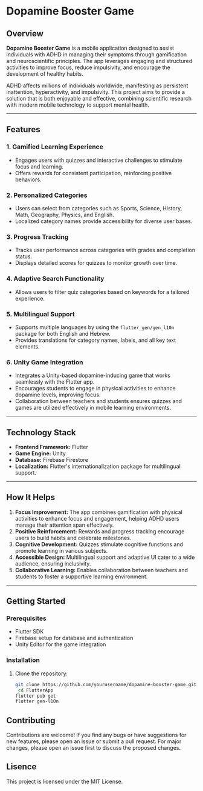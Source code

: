 # Dopamine Booster Game

## Overview

**Dopamine Booster Game** is a mobile application designed to assist individuals with ADHD in managing their symptoms through gamification and neuroscientific principles. The app leverages engaging and structured activities to improve focus, reduce impulsivity, and encourage the development of healthy habits.

ADHD affects millions of individuals worldwide, manifesting as persistent inattention, hyperactivity, and impulsivity. This project aims to provide a solution that is both enjoyable and effective, combining scientific research with modern mobile technology to support mental health.

---

## Features

### 1. **Gamified Learning Experience**
- Engages users with quizzes and interactive challenges to stimulate focus and learning.
- Offers rewards for consistent participation, reinforcing positive behaviors.

### 2. **Personalized Categories**
- Users can select from categories such as Sports, Science, History, Math, Geography, Physics, and English.
- Localized category names provide accessibility for diverse user bases.

### 3. **Progress Tracking**
- Tracks user performance across categories with grades and completion status.
- Displays detailed scores for quizzes to monitor growth over time.

### 4. **Adaptive Search Functionality**
- Allows users to filter quiz categories based on keywords for a tailored experience.

### 5. **Multilingual Support**
- Supports multiple languages by using the `flutter_gen/gen_l10n` package for both English and Hebrew.
- Provides translations for category names, labels, and all key text elements.

### 6. **Unity Game Integration**
- Integrates a Unity-based dopamine-inducing game that works seamlessly with the Flutter app.
- Encourages students to engage in physical activities to enhance dopamine levels, improving focus.
- Collaboration between teachers and students ensures quizzes and games are utilized effectively in mobile learning environments.

---

## Technology Stack

- **Frontend Framework:** Flutter
- **Game Engine:** Unity
- **Database:** Firebase Firestore
- **Localization:** Flutter's internationalization package for multilingual support.

---

## How It Helps

1. **Focus Improvement:** The app combines gamification with physical activities to enhance focus and engagement, helping ADHD users manage their attention span effectively.
2. **Positive Reinforcement:** Rewards and progress tracking encourage users to build habits and celebrate milestones.
3. **Cognitive Development:** Quizzes stimulate cognitive functions and promote learning in various subjects.
4. **Accessible Design:** Multilingual support and adaptive UI cater to a wide audience, ensuring inclusivity.
5. **Collaborative Learning:** Enables collaboration between teachers and students to foster a supportive learning environment.

---

## Getting Started

### Prerequisites
- Flutter SDK
- Firebase setup for database and authentication
- Unity Editor for the game integration

### Installation
1. Clone the repository:
   ```bash
   git clone https://github.com/yourusername/dopamine-booster-game.git
    cd FlutterApp
   flutter pub get
   flutter gen-l10n


## Contributing
Contributions are welcome! If you find any bugs or have suggestions for new features, please open an issue or submit a pull request. For major changes, please open an issue first to discuss the proposed changes.

## Lisence
This project is licensed under the MIT License.